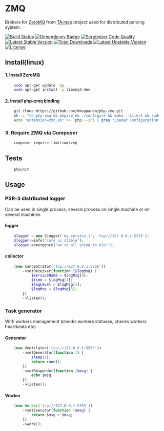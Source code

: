 ZMQ
================

Brokers for [ZeroMQ](http://zeromq.org/) from [TA:map](https://github.com/limitium/C-CTA-map-frontend/) project used for distributed parsing system.

[![Build Status](https://travis-ci.org/limitium/zmq.svg?branch=master)](https://travis-ci.org/limitium/zmq)
[![Dependency Badge](https://www.versioneye.com/user/projects/55437151d8fe1a25cc00008b/badge.svg?style=flat)](https://www.versioneye.com/user/projects/55437151d8fe1a25cc00008b)
[![Scrutinizer Code Quality](https://scrutinizer-ci.com/g/limitium/zmq/badges/quality-score.png?b=master)](https://scrutinizer-ci.com/g/limitium/zmq/?branch=master)
[![Latest Stable Version](https://poser.pugx.org/limitium/zmq/v/stable)](https://packagist.org/packages/limitium/zmq)
[![Total Downloads](https://poser.pugx.org/limitium/zmq/downloads)](https://packagist.org/packages/limitium/zmq)
[![Latest Unstable Version](https://poser.pugx.org/limitium/zmq/v/unstable)](https://packagist.org/packages/limitium/zmq)
[![License](https://poser.pugx.org/limitium/zmq/license)](https://packagist.org/packages/limitium/zmq)

## Install(linux)

#### 1. Install ZeroMQ

```bash
    sudo apt-get update -qq
    sudo apt-get install -y libzmq3-dev
```

#### 2. Install php-zmq binding

```bash
    git clone https://github.com/mkoppanen/php-zmq.git
    sh -c "cd php-zmq && phpize && ./configure && make --silent && sudo make install"
    echo "extension=zmq.so" >> `php --ini | grep "Loaded Configuration" | sed -e "s|.*:\s*||"`
```

### 3. Require ZMQ via Composer

```bash
    composer require limitium/zmq
```

## Tests

```bash
    phpunit
```

## Usage

### PSR-3 distributed logger

Can be used in single process, several process on single machine or on several machines. 

#### logger

```php
    $logger = new ZLogger('my_service_1', 'tcp://127.0.0.1:5555');
    $logger->info("core is stable");
    $logger->emergency("we're all going to die!");
```

#### collector

```php
    (new Concentrator('tcp://127.0.0.1:5555'))
        ->setReceiver(function ($logMsg) {
            $serviceName = $logMsg[0];
            $time = $logMsg[1];
            $logLevel = $logMsg[2];
            $logMsg = $logMsg[3];
        })
        ->listen();
```

### Task generator

With workers management (checks workers statuses, checks workers heartbeats etc)

#### Generator

```php
    (new Ventilator('tcp://127.0.0.1:5555'))
        ->setGenerator(function () {
            sleep(1);
            return rand();
        })
        ->setResponder(function ($msg) {
            echo $msg;
        })
        ->listen();
```

#### Worker

```php
    (new Worker('tcp://127.0.0.1:5555'))
        ->setExecutor(function ($msg) {
            return $msg + $msg;
        })
        ->work();
```